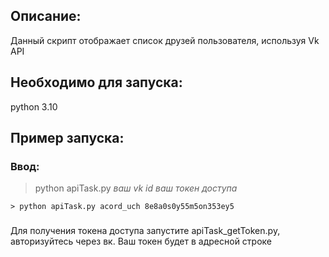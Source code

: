 ## Описание:

Данный скрипт отображает список друзей пользователя, используя Vk API

## Необходимо для запуска:
python 3.10

## Пример запуска:

### Ввод:

> python apiTask.py *ваш vk id* *ваш токен доступа*
```
> python apiTask.py acord_uch 8e8a0s0y55m5on353ey5
```

###
Для получения токена доступа запустите apiTask_getToken.py, авторизуйтесь через
вк. Ваш токен будет в адресной строке